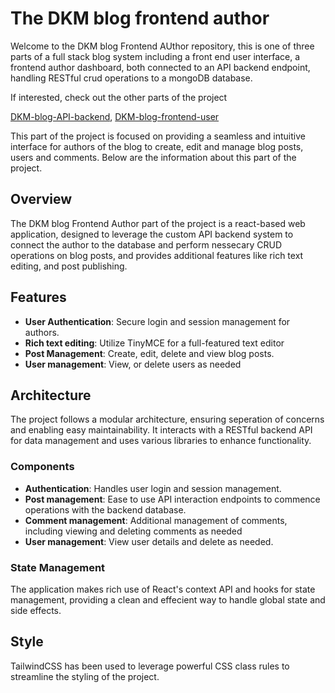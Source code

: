 # The DKM blog frontend author

Welcome to the DKM blog Frontend AUthor repository, this is one of three parts of a full stack blog system including a front end user interface, a frontend author dashboard, both connected to an API backend endpoint, handling RESTful crud operations to a mongoDB database.

If interested, check out the other parts of the project

[DKM-blog-API-backend](https://github.com/DanishKodeMonkey/DKM-blog-backend), [DKM-blog-frontend-user](https://github.com/DanishKodeMonkey/DKM-blog-frontend-user)

This part of the project is focused on providing a seamless and intuitive interface for authors of the blog to create, edit and manage blog posts, users and comments.
Below are the information about this part of the project.

## Overview

The DKM blog Frontend Author part of the project is a react-based web application, designed to leverage the custom API backend system to connect the author to the database and perform nessecary CRUD operations on blog posts, and provides additional features like rich text editing, and post publishing.

## Features

-   **User Authentication**: Secure login and session management for authors.
-   **Rich text editing**: Utilize TinyMCE for a full-featured text editor
-   **Post Management**: Create, edit, delete and view blog posts.
-   **User management**: View, or delete users as needed

## Architecture

The project follows a modular architecture, ensuring seperation of concerns and enabling easy maintainability. It interacts with a RESTful backend API for data management and uses various libraries to enhance functionality.

### Components

-   **Authentication**: Handles user login and session management.
-   **Post management**: Ease to use API interaction endpoints to commence operations with the backend database.
-   **Comment management**: Additional management of comments, including viewing and deleting comments as needed
-   **User management**: View user details and delete as needed.

### State Management

The application makes rich use of React's context API and hooks for state management, providing a clean and effecient way to handle global state and side effects.

## Style

TailwindCSS has been used to leverage powerful CSS class rules to streamline the styling of the project.
